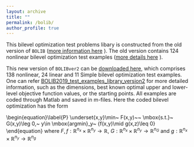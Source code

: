 ```yaml
---
layout: archive
title: ""   
permalink: /bolib/
author_profile: true
---
```


This bilevel optimization test problems libary is constructed from the old version of $\texttt{BOLIB}$
([more information here](https://github.com/ShenglongZhou/BOLIB) ). 
The old version contains 124 nonlinear bilevel optimization test
examples ([more details here](https://www.researchgate.net/publication/325120369) ). 

This new version of $\texttt{BOLIBver2}$ can be [downloaded here](\files\BOLIBExamples.zip), which comprises  138 nonlinear, 24 linear and  11 Simple bilevel optimization test examples. One can refer [BOLIB2019_test_examples_library_version2](\files\BOLIB2019_test_examples_library_version2.pdf) for more detailed information, such as the dimensions, best known optimal upper and lower-level objective function
values, or the starting points. All examples are coded through Matlab and saved in m-files. Here the coded  bilevel optimization has the form

\begin{equation}\label{P}
   \underset{x,y}\min~ F(x,y)~~ \mbox{s.t.}~  G(x,y)\leg 0,~ y\in \mbox{argmin}_y~ \{f(x,y)\mid g(x,z)\leq 0\}
\end{equation}
where  $F,f:\mathbb{R}^{n_x}\times\mathbb{R}^{n_y}\rightarrow \mathbb{R}$, $G:\mathbb{R}^{n_x}\times\mathbb{R}^{n_y}\rightarrow \mathbb{R}^{n_G}$ and $g:\mathbb{R}^{n_x}\times\mathbb{R}^{n_y}\rightarrow \mathbb{R}^{n_g}$
